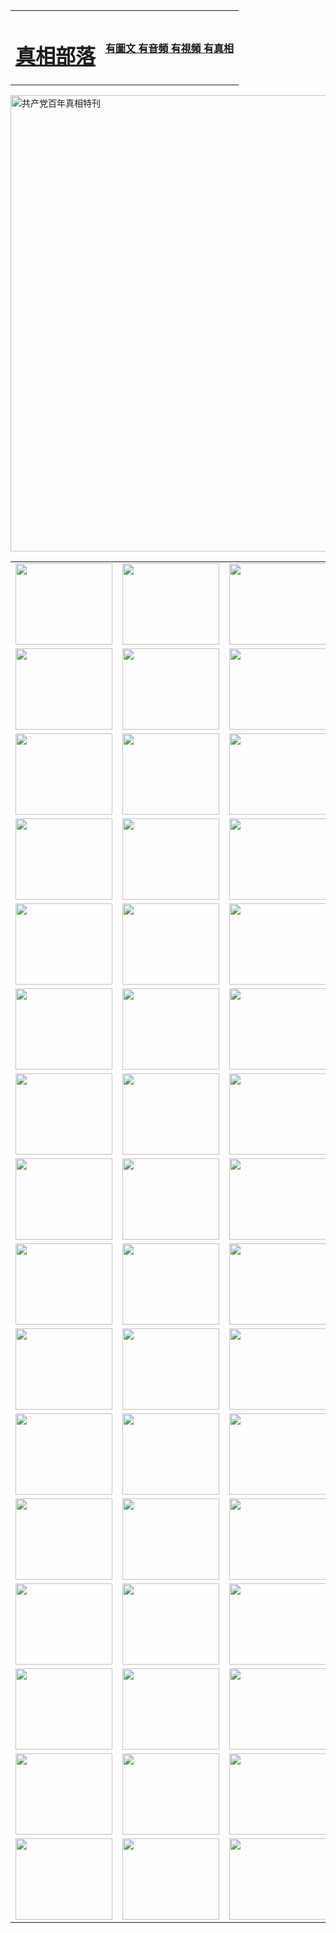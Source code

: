 <table>
<tr>

<td>
	<H1><a href="http://56.is-a-musician.com/zx/">真相部落</a></H1>
</td>
<td>
	<H4><a href="http://56.is-a-musician.com/zx/">有圖文 有音頻 有視頻 有真相</a></H4>
</td>
</tr>
</table>

 <div ><a href="http://56.is-a-musician.com/zx/bngcd/"><img src="http://56.is-a-musician.com/zx/bngcd/gcdbnzx.jpg" width="730"  border="0" alt="共产党百年真相特刊"></a></div>

<table>
<tr>
	<td><a href="http://z39.talithatea.com/xtr/107/"><img  src ="http://z39.talithatea.com/pic/2017/02/107.jpg" width="155px" height="130px"></a></td>
	<td><a href="http://z39.talithatea.com/xtr/829/"><img src ="http://z39.talithatea.com/pic/2017/02/829.jpg" width="155px" height="130px"></a></td>
	<td><a href="http://z39.talithatea.com/xtr/69/"><img  src ="http://z39.talithatea.com/pic/2017/02/69.jpg" width="155px" height="130px"></a></td>
	<td><a href="http://z39.talithatea.com/xtr/99/"><img  src ="http://z39.talithatea.com/pic/2017/02/99.jpg" width="155px" height="130px"></a></td>
</tr>
<tr>
	<td><a href="http://z39.talithatea.com/xtr/40/"><img  src ="http://z39.talithatea.com/pic/2017/02/40.jpg" width="155px" height="130px"></a></td>
	<td><a href="http://z39.talithatea.com/xtr/20/"><img  src ="http://z39.talithatea.com/pic/2017/02/20.jpg" width="155px" height="130px"></a></td>
	<td><a href="http://z39.talithatea.com/xtr/81/"><img  src ="http://z39.talithatea.com/pic/2017/02/81.jpg" width="155px" height="130px"></a></td>
	<td><a href="http://z39.talithatea.com/xtr/2/"><img  src ="http://z39.talithatea.com/pic/2017/02/2.jpg" width="155px" height="130px"></a></td>
</tr>
<tr>
	<td><a href="http://z39.talithatea.com/xtr/86/"><img  src ="http://z39.talithatea.com/pic/2017/02/86.jpg" width="155px" height="130px"></a></td>
	<td><a href="http://z39.talithatea.com/xtr/109/"><img  src ="http://z39.talithatea.com/pic/2017/02/109.jpg" width="155px" height="130px"></a></td>
	<td><a href="http://z39.talithatea.com/xtr/1378/"><img  src ="http://z39.talithatea.com/pic/2017/02/1378.jpg" width="155px" height="130px"></a></td>
	<td><a href="http://z39.talithatea.com/xtr/57/"><img  src ="http://z39.talithatea.com/pic/2017/02/57.jpg" width="155px" height="130px"></a></td>
</tr>
<tr>
	<td><a href="http://z39.talithatea.com/xtr/1219/"><img  src ="http://z39.talithatea.com/pic/2017/02/1219.jpg" width="155px" height="130px"></a></td>
	<td><a href="http://z39.talithatea.com/xtr/1220/"><img  src ="http://z39.talithatea.com/pic/2017/02/1220.jpg" width="155px" height="130px"></a></td>
	<td><a href="http://z39.talithatea.com/xtr/1221/"><img  src ="http://z39.talithatea.com/pic/2017/02/1221.jpg" width="155px" height="130px"></a></td>
	<td><a href="http://z39.talithatea.com/xtr/51/"><img  src ="http://z39.talithatea.com/pic/2017/02/51.jpg" width="155px" height="130px"></a></td>
</tr>
<tr>
	<td><a href="http://z39.talithatea.com/xtr/1055/"><img  src ="http://z39.talithatea.com/pic/2017/02/1055.jpg" width="155px" height="130px"></a></td>
	<td><a href="http://z39.talithatea.com/xtr/611/"><img  src ="http://z39.talithatea.com/pic/2017/02/611.jpg" width="155px" height="130px"></a></td>
	<td><a href="http://z39.talithatea.com/xtr/1121/"><img  src ="http://z39.talithatea.com/pic/2017/02/1121.jpg" width="155px" height="130px"></a></td>
	<td><a href="http://z39.talithatea.com/xtr/610/"><img  src ="http://z39.talithatea.com/pic/2017/02/610.jpg" width="155px" height="130px"></a></td>
</tr>
<tr>
	<td><a href="http://z39.talithatea.com/xtr/1128/"><img  src ="http://z39.talithatea.com/pic/2017/02/1128.jpg" width="155px" height="130px"></a></td>
	<td><a href="http://z39.talithatea.com/xtr/1395/"><img  src ="http://z39.talithatea.com/pic/2017/02/1406.jpg" width="155px" height="130px"></a></td>
	<td><a href="http://z39.talithatea.com/xtr/1407/"><img  src ="http://z39.talithatea.com/pic/2017/02/1407.jpg" width="155px" height="130px"></a></td>
	<td><a href="http://z39.talithatea.com/xtr/934/"><img  src ="http://z39.talithatea.com/pic/2017/02/934.jpg" width="155px" height="130px"></a></td>
</tr>
<tr>
	<td><a href="http://z39.talithatea.com/xtr/641/"><img  src ="http://z39.talithatea.com/pic/2017/02/641.jpg" width="155px" height="130px"></a></td>
	<td><a href="http://z39.talithatea.com/xtr/949/"><img  src ="http://z39.talithatea.com/pic/2017/02/949.jpg" width="155px" height="130px"></a></td>
	<td><a href="http://z39.talithatea.com/xtr/112/"><img  src ="http://z39.talithatea.com/pic/2017/02/112.jpg" width="155px" height="130px"></a></td>
	<td><a href="http://z39.talithatea.com/xtr/812/"><img  src ="http://z39.talithatea.com/pic/2017/02/812.jpg" width="155px" height="130px"></a></td>
</tr>
<tr>
	<td><a href="http://z39.talithatea.com/xtr/103/"><img  src ="http://z39.talithatea.com/pic/2017/02/103.jpg" width="155px" height="130px"></a></td>
	<td><a href="http://z39.talithatea.com/xtr/3/"><img  src ="http://z39.talithatea.com/pic/2017/02/3.jpg" width="155px" height="130px"></a></td>
	<td><A href="http://z39.talithatea.com/mp4/zx/2015/11/Lkmtt.mp4" target="_blank" title="蓮開滿天庭"><img  src="http://z39.talithatea.com/pic/2015/11/Lkmtt3480_jssor.jpg"  width="155px" height="130px"></A></td>
	<td><A href="http://z39.talithatea.com/mp4/zx/2015/11/2013513.mp4" target="_blank" title="飛旋的法輪"><img  src="http://z39.talithatea.com/pic/2015/11/falun480_jssor.jpg"  width="155px" height="130px"></A></td>
</tr>
<tr>
	<td><A href="http://z39.talithatea.com/mp4/zx/2015/11/NYParade.mp4" target="_blank" title="2004年4月10日法輪功紐約大遊行"><img  src="http://z39.talithatea.com/pic/2015/11/nyparade480_jssor.jpg"  width="155px" height="130px"></A></td>
	<td><A href="http://z39.talithatea.com/mp4/news617/2015/05/WEB_s28093.mp4" target="_blank" title="2015年世界法輪大法日特別報導"><img  src="http://z39.talithatea.com/pic/2015/11/p6752711a666997037_jssor.jpg"  width="155px" height="130px"></A></td>
	<td><A href="http://z39.talithatea.com/mp4/news829/2015/11/30211_326650.mp4" target="_blank" title="滄州綁架案連審四天 民眾抹淚稱審好人"><img  src="http://z39.talithatea.com/pic/2015/11/changzhou2480_jssor.jpg"  width="155px" height="130px"></A></td>
	<td><A href="http://z39.talithatea.com/mp4/mhph/2015/10/changzhou.mp4" target="_blank" title="滄州真相--獅城血淚"><img  src="http://z39.talithatea.com/pic/2015/11/changzhou480_jssor.jpg"  width="155px" height="130px"></A></td>
</tr>
<tr>
	<td><A href="http://z39.talithatea.com/mp4/mhjd/mhjd_55.mp4" target="_blank" title="正義律師與無罪辯護"><img  src="http://z39.talithatea.com/pic/2015/11/wzbh480_jssor.jpg"  width="155px" height="130px"></A></td>
	<td><A href="http://z39.talithatea.com/mp4/zx/2015/11/layerkcs.mp4" target="_blank" title="中國的良心--高智晟律師"><img  src="http://z39.talithatea.com/pic/2015/11/layerkcs2480_jssor.jpg"  width="155px" height="130px"></A></td>
	<td><A href="http://z39.talithatea.com/mp4/mhph/2015/10/szxl.mp4" target="_blank" title="神州血淚--北京、大慶、廣東、哈爾濱"><img  src="http://z39.talithatea.com/pic/2015/11/szxl480_jssor.jpg"  width="155px" height="130px"></A></td>
	<td><A href="http://z39.talithatea.com/mp4/zx/2015/11/TangShanFFXS.mp4" target="_blank" title="真相紀錄片：鳳凰新生"><img  src="http://z39.talithatea.com/pic/2015/11/fhxs2480_jssor.jpg"  width="155px" height="130px"></A></td>
</tr>
<tr>
	<td><A href="http://z39.talithatea.com/mp4/zx/2015/11/jidong.mp4" target="_blank" title="冀東監獄的罪惡"><img  src="http://z39.talithatea.com/pic/2015/11/jidong480_jssor.jpg"  width="155px" height="130px"></A></td>
	<td><A href="http://z39.talithatea.com/mp4/mhph/2015/10/tangshan.mp4" target="_blank" title="鳳凰血淚"><img  src="http://z39.talithatea.com/pic/2015/11/tangshan480_jssor.jpg"  width="155px" height="130px"></A>
					</div></td>
	<td>	<A href="http://z39.talithatea.com/mp4/mhph/2015/10/zfxtzxl.mp4" target="_blank" title="政法系統罪行錄--唐山篇"><img  src="http://z39.talithatea.com/pic/2015/11/zfxtzxl480_jssor.jpg"  width="155px" height="130px"></A></td>
	<td><A href="http://z39.talithatea.com/mp4/mhph/2015/10/QDBG.mp4" target="_blank" title="青島悲歌"><img  src="http://z39.talithatea.com/pic/2015/10/qdbg2480_jssor.jpg"  width="155px" height="130px"></A></td>
</tr>
<tr>
	<td><A href="http://z39.talithatea.com/mp4/mhph/2015/10/huludao.mp4" target="_blank" title="葫蘆島永恆的見證"><img  src="http://z39.talithatea.com/pic/2015/10/huludao480_jssor.jpg"  width="155px" height="130px"></A></td>
	<td><A href="http://z39.talithatea.com/mp4/mhph/2015/10/qbzx.mp4" target="_blank" title="湖畔泉邊聽真相-濟南泉城的傳奇"><img  src="http://z39.talithatea.com/pic/2015/10/hupan480_jssor.jpg"  width="155px" height="130px"></A></td>
	<td><A href="http://z39.talithatea.com/mp4/mhph/2015/10/baoding_dvd_v2.mp4" target="_blank" title="燕趙悲歌"><img  src="http://z39.talithatea.com/pic/2015/10/yzbg480_jssor.jpg"  width="155px" height="130px"></A></td>
	<td><A href="http://z39.talithatea.com/mp4/zx/2015/11/meihuashi_complete_ED2.0.mp4" target="_blank" title="梅花詩完整版"><img  src="http://z39.talithatea.com/pic/2015/11/mhs480_jssor.jpg"  width="155px" height="130px"></A></td>
</tr>
<tr>
	<td><A href="http://z39.talithatea.com/mp4/zx/2015/11/fengbei512k.mp4" target="_blank" title="豐碑"><img  src="http://z39.talithatea.com/pic/2015/11/fongbei480_jssor.jpg"  width="155px" height="130px"></A></td>
	<td><A href="http://z39.talithatea.com/mp4/zx/2015/11/fytdxComplete.mp4" target="_blank" title="風雨天地行全集"><img  src="http://z39.talithatea.com/pic/2015/11/fytdxWhite480_jssor.jpg"  width="155px" height="130px"></A></td>
	<td><A href="http://z39.talithatea.com/mp4/zx/2015/11/JianZheng.mp4" target="_blank" title="見證"><img  src="http://z39.talithatea.com/pic/2015/11/witness480_jssor.jpg"  width="155px" height="130px"></A></td>
	<td><A href="http://z39.talithatea.com/mp4/mhph/2015/10/hcym.mp4" target="_blank" title="紅朝陰謀"><img  src="http://z39.talithatea.com/pic/2015/10/hcym480_jssor.jpg"  width="155px" height="130px"></A></td>
</tr>
<tr>
	<td><A href="http://z39.talithatea.com/mp4/zx/2015/11/zfzxPalV3.mp4" target="_blank" title="是自焚還是騙局"><img  src="http://z39.talithatea.com/pic/2015/11/zfzx4805_jssor.jpg"  width="155px" height="130px"></A></td>
	<td><A href="http://z39.talithatea.com/mp4/zx/2015/11/lsdspMsyTd.mp4" target="_blank" title="歷史的審判"><img  src="http://z39.talithatea.com/pic/2015/11/lsdsp480_jssor.jpg"  width="155px" height="130px"></A></td>
	<td><A href="http://z39.talithatea.com/mp4/news886/2015/11/concat886.mp4" target="_blank" title="一周全球控告江澤民"><img  src="http://z39.talithatea.com/pic/2015/11/news886480_jssor.jpg"  width="155px" height="130px"></A></td>
	<td><A href="http://z39.talithatea.com/mp4/news1378/2014/08/CQSD_s0_e4_v2_i0-CQSD_4-video.mp4" target="_blank" title="歐洲的抉擇"><img  src="http://z39.talithatea.com/pic/2015/11/p5143421a564166643-ss_jssor.jpg"  width="155px" height="130px"></A></td>
</tr>
<tr>
	<td><A href="http://z39.talithatea.com/mp4/zx/2015/11/hk20150720parade.mp4" target="_blank" title="港法輪功反迫害大遊行 大陸遊客震撼"><img  src="http://z39.talithatea.com/pic/2015/11/281098-ss_jssor.jpg"  width="155px" height="130px"></A></td>
	<td><A href="http://z39.talithatea.com/mp4/zx/2015/11/20150720hkParade512k.mp4" target="_blank" title="香港法輪功720遊行聲援訴江潮"><img  src="http://z39.talithatea.com/pic/2015/11/2015720parade480_jssor.jpg"  width="155px" height="130px"></A></td>
	<td><A href="http://z39.talithatea.com/mp4/zx/2015/11/hktdc512.mp4" target="_blank" title="香港退黨潮"><img  src="http://z39.talithatea.com/pic/2015/11/hktdc480_jssor.jpg"  width="155px" height="130px"></A></td>
	<td><A href="http://z39.talithatea.com/mp4/news413/2015/11/concat413.mp4" target="_blank" title="本月退黨精選"><img  src="http://z39.talithatea.com/pic/2015/11/tuidang480_jssor.jpg"  width="155px" height="130px"></A></td>
</tr>
<tr>
	<td><A href="http://z39.talithatea.com/mp4/news823/2015/11/TSZG_British_1_QA_A_TSZG-61-1_XinHaoNianZuoZh_P617180.mp4" target="_blank" title="辛灝年：紀念《九評共產黨》發表十週年演講"><img  src="http://z39.talithatea.com/pic/2015/11/xhn9p10480_jssor.jpg"  width="155px" height="130px"></A></td>
	<td><A href="http://z39.talithatea.com/mp4/news57/2015/11/JPGCD8.mp4" target="_blank" title="【九評之八】評中國共產黨的邪教本質"><img  src="http://z39.talithatea.com/pic/2015/11/9pkcd8p480_jssor.jpg"  width="155px" height="130px"></A></td>
	<td><A href="http://z39.talithatea.com/mp4/other/kao.Chih.Sheng_story.mp4"  target="_blank" title="超越恐懼:高智晟的故事"				style="font-size:20px;"><img src="http://z39.talithatea.com/pic/2016/12/GZS201408070902.jpg"  width="155px" height="130px">
						</A></td>
	<td><A href="http://z39.talithatea.com/mp4/zx/2016/11/oh10yearsInv.mp4"  target="_blank" title="紀錄片《活摘 十年調查》完整版" style="font-size:20px;"><img src="http://z39.talithatea.com/pic/2016/11/10yearsOHinv.jpg"  width="155px" height="130px">
						</A></td>
</tr>
</table>


